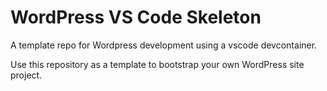 # WordPress VS Code Skeleton

A template repo for Wordpress development using a vscode devcontainer.

Use this repository as a template to bootstrap your own WordPress site project.
